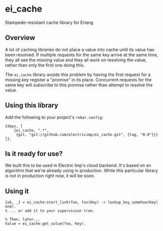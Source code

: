 # ei_cache

Stampede-resistant cache library for Erlang

## Overview

A lot of caching libraries do not place a value into cache until its value has
been resolved. If multiple requests for the same key arrive at the same time,
they all see the missing value and they all work on resolving the value, rather
than only the first one doing this.

The `ei_cache` library avoids this problem by having the first request for a
missing key register a "promise" in its place. Concurrent requests for the same
key will subscribe to this promise rather than attempt to resolve the value.

## Using this library

Add the following to your project's `rebar.config`:

    {deps, [
        {ei_cache, ".*",
         {git, "git://github.com/electricimp/ei_cache.git", {tag, "0.9"}}}
    ]}.

## Is it ready for use?

We built this to be used in Electric Imp's cloud backend. It's based on an
algorithm that we're already using in production. While *this* particular
library is not in production right now, it will be soon.

## Using it

    {ok, _} = ei_cache:start_link(foo, fun(Key) -> lookup_key_somehow(Key) end).
    % ... or add it to your supervision tree.

    % Then, later...
    Value = ei_cache:get_value(foo, Key).
